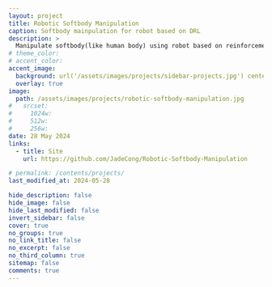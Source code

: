 ```yaml
---
layout: project
title: Robotic Softbody Manipulation
caption: Softbody mainpulation for robot based on DRL
description: >
  Manipulate softbody(like human body) using robot based on reinforcement learning. And this method has been applied in ultrasound scanning for getting better images in a faster way.
# theme_color:
# accent_color:
accent_image:
  background: url('/assets/images/projects/sidebar-projects.jpg') center/cover
  overlay: true
image:
  path: /assets/images/projects/robotic-softbody-manipulation.jpg
#   srcset:
#     1024w:
#     512w:
#     256w:
date: 28 May 2024
links:
  - title: Site
    url: https://github.com/JadeCong/Robotic-Softbody-Manipulation

# permalink: /contents/projects/
last_modified_at: 2024-05-28

hide_description: false
hide_image: false
hide_last_modified: false
invert_sidebar: false
cover: true
no_groups: true
no_link_title: false
no_excerpt: false
no_third_column: true
sitemap: false
comments: true
---
```

